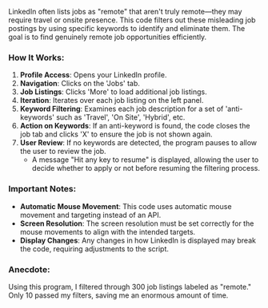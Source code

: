 LinkedIn often lists jobs as "remote" that aren't truly remote—they may require travel or onsite presence. This code filters out these misleading job postings by using specific keywords to identify and eliminate them. The goal is to find genuinely remote job opportunities efficiently.

### How It Works:

1. **Profile Access**: Opens your LinkedIn profile.
2. **Navigation**: Clicks on the 'Jobs' tab.
3. **Job Listings**: Clicks 'More' to load additional job listings.
4. **Iteration**: Iterates over each job listing on the left panel.
5. **Keyword Filtering**: Examines each job description for a set of 'anti-keywords' such as 'Travel', 'On Site', 'Hybrid', etc.
6. **Action on Keywords**: If an anti-keyword is found, the code closes the job tab and clicks 'X' to ensure the job is not shown again.
7. **User Review**: If no keywords are detected, the program pauses to allow the user to review the job.
    - A message "Hit any key to resume" is displayed, allowing the user to decide whether to apply or not before resuming the filtering process.

### Important Notes:

- **Automatic Mouse Movement**: This code uses automatic mouse movement and targeting instead of an API.
- **Screen Resolution**: The screen resolution must be set correctly for the mouse movements to align with the intended targets.
- **Display Changes**: Any changes in how LinkedIn is displayed may break the code, requiring adjustments to the script.

### Anecdote:

Using this program, I filtered through 300 job listings labeled as "remote." Only 10 passed my filters, saving me an enormous amount of time.


